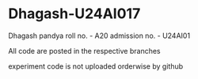 # Dhagash-U24AI017

Dhagash pandya 
roll no. - A20
admission no. - U24AI01

All code are posted in the respective branches 

experiment code is not uploaded orderwise by github
